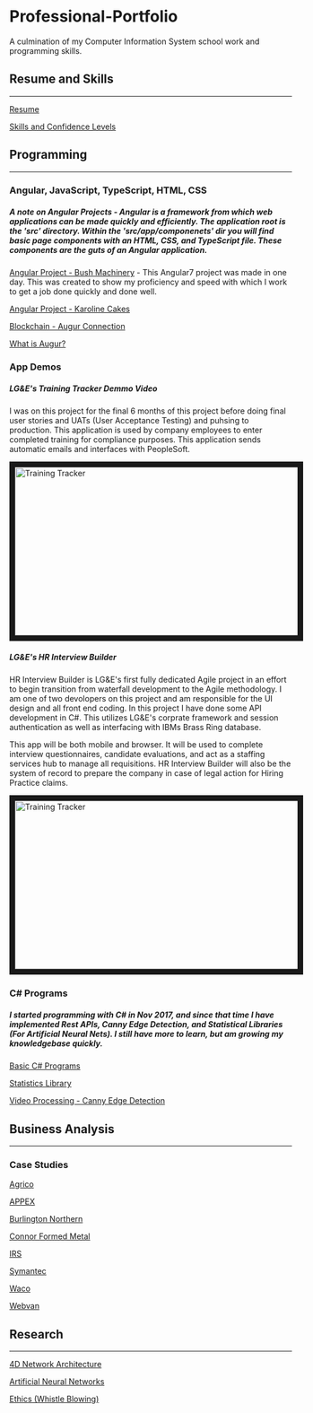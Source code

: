 # Professional-Portfolio
A culmination of my Computer Information System school work and programming skills.

## Resume and Skills
___

[Resume](../master/Resume/Resume%20-%20SinglePage%201.8.2019)

[Skills and Confidence Levels](../master/Resume/Skills)

## Programming
___

### Angular, JavaScript, TypeScript, HTML, CSS
##### A note on Angular Projects - Angular is a framework from which web applications can be made quickly and efficiently. The application root is the 'src' directory. Within the 'src/app/componenets' dir you will find basic page components with an HTML, CSS, and TypeScript file. These components are the guts of an Angular application.

[Angular Project - Bush Machinery](../master/Programming/Angular_Projects/bushMachinery) - This Angular7 project was made in one day. This was created to show my proficiency and speed with which I work to get a job done quickly and done well.

[Angular Project - Karoline Cakes](../master/Programming/Angular_Projects/KarolineCakes)

[Blockchain - Augur Connection](../master/Programming/augur-node-edited)

[What is Augur?](https://www.augur.net/)

### App Demos

##### LG&E's Training Tracker Demmo Video
I was on this project for the final 6 months of this project before doing final user stories and UATs (User Acceptance Testing) and puhsing to production. This application is used by company employees to enter completed training for compliance purposes. This application sends automatic emails and interfaces with PeopleSoft.

<a href="https://www.youtube.com/watch?v=UU6Q5ZbL8WE" 
target="_blank"><img src="../master/Programming/trainingtracker.jpg" 
alt="Training Tracker" width="600" height="300" border="10" /></a>

##### LG&E's HR Interview Builder
HR Interview Builder is LG&E's first fully dedicated Agile project in an effort to begin transition from waterfall development to the Agile methodology. I am one of two devolopers on this project and am responsible for the UI design and all front end coding. In this project I have done some API development in C#. This utilizes LG&E's corprate framework and session authentication as well as interfacing with IBMs Brass Ring database. 

This app will be both mobile and browser. It will be used to complete interview questionnaires, candidate evaluations, and act as a staffing services hub to manage all requisitions. HR Interview Builder will also be the system of record to prepare the company in case of legal action for Hiring Practice claims.

<a href="https://www.youtube.com/watch?v=q3goyvmWNBg" 
target="_blank"><img src="../master/Programming/hrib.jpg" 
alt="Training Tracker" width="600" height="300" border="10" /></a>

### C# Programs
##### I started programming with C# in Nov 2017, and since that time I have implemented Rest APIs, Canny Edge Detection, and Statistical Libraries (For Artificial Neural Nets). I still have more to learn, but am growing my knowledgebase quickly.

[Basic C# Programs](../master/Programming/C_Sharp)

[Statistics Library](../master/Programming/C_Sharp_Statistics_Library)

[Video Processing - Canny Edge Detection](../master/Programming/CannyEdgeDetector)


## Business Analysis
___

### Case Studies

[Agrico](../master/Business%20Analysis/Business%20Case%20Studies/Agrico_AMR_Analysis)

[APPEX](../master/Business%20Analysis/Business%20Case%20Studies/APPEX_Analysis)

[Burlington Northern](../master/Business%20Analysis/Business%20Case%20Studies/Burlington_Norther_Analysis)

[Connor Formed Metal](../master/Business%20Analysis/Business%20Case%20Studies/Connor_Formed_Metal_Analysis)

[IRS](../master/Business%20Analysis/Business%20Case%20Studies/IRS_Case_Analysis)

[Symantec](../master/Business%20Analysis/Business%20Case%20Studies/Symantec_Analysis)

[Waco](../master/Business%20Analysis/Business%20Case%20Studies/Waco_Case_Analysis)

[Webvan](../master/Business%20Analysis/Business%20Case%20Studies/Webvan_Analysis)

## Research
___

[4D Network Architecture](../master/Reasearch%20Papers/4D%20Network%20Architecture)

[Artificial Neural Networks](../master/Reasearch%20Papers/Artificial%20Neural%20Networks%20and%20Overfitting)

[Ethics (Whistle Blowing)](../master/Reasearch%20Papers/Ethics%20-%20Whistle%20Blowing)

